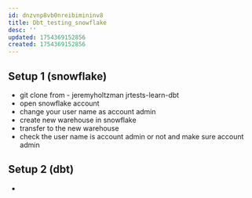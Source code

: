 ```yaml
---
id: dnzvnp8vb0nreibimininv8
title: Dbt_testing_snowflake
desc: ''
updated: 1754369152856
created: 1754369152856
---
```


## Setup 1 (snowflake)
- git clone from - jeremyholtzman
jrtests-learn-dbt
- open snowflake account
- change your user name as account admin
- create new warehouse in snowflake
- transfer to the new warehouse
- check the user name is account admin or not and make sure account admin

## Setup 2 (dbt)
- 